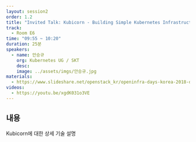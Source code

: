 ```yaml
---
layout: session2
order: 1.2
title: "Invited Talk: Kubicorn - Building Simple Kubernetes Infrastructure"
track:
  - Room E6
time: "09:55 ~ 10:20"
duration: 25분
speakers:
  - name: 안승규
    org: Kubernetes UG / SKT
    desc: 
    image: ../assets/imgs/안승규.jpg
materials:
  - https://www.slideshare.net/openstack_kr/openinfra-days-korea-2018-day-2-e51-invited-talk-kubicorn-building-simple-kubernetes-infrastructure
videos:
  - https://youtu.be/xgdK031o3VE
---
```

## 내용 
Kubicorn에 대한 상세 기술 설명 
